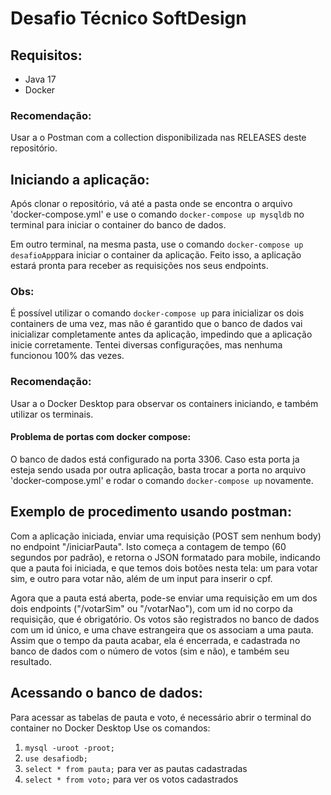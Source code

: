 # Desafio Técnico SoftDesign
## Requisitos:
* Java 17
* Docker
### Recomendação:
Usar a o Postman com a collection disponibilizada nas RELEASES deste repositório.

## Iniciando a aplicação:
Após clonar o repositório, vá até a pasta onde se encontra o arquivo 'docker-compose.yml' e use o comando `docker-compose up mysqldb` no terminal para iniciar o container do banco de dados.

Em outro terminal, na mesma pasta, use o comando `docker-compose up desafioApp`para iniciar o container da aplicação.
Feito isso, a aplicação estará pronta para receber as requisições nos seus endpoints.
### Obs:
É possível utilizar o comando `docker-compose up` para inicializar os dois containers de uma vez, mas não é garantido que o banco de dados vai inicializar completamente antes da aplicação, impedindo que a aplicação inicie corretamente. Tentei diversas configurações, mas nenhuma funcionou 100% das vezes.


### Recomendação:
Usar a o Docker Desktop para observar os containers iniciando, e também utilizar os terminais.

#### Problema de portas com docker compose:
O banco de dados está configurado na porta 3306. Caso esta porta ja esteja sendo usada por outra aplicação, basta trocar a porta no arquivo 'docker-compose.yml' e rodar o comando `docker-compose up` novamente.

## Exemplo de procedimento usando postman:
Com a aplicação iniciada, enviar uma requisição (POST sem nenhum body) no endpoint "/iniciarPauta". Isto começa a contagem de tempo (60 segundos por padrão), e retorna o JSON formatado para mobile, indicando que a pauta foi iniciada, e que temos dois botões nesta tela: um para votar sim, e outro para votar não, além de um input para inserir o cpf.

Agora que a pauta está aberta, pode-se enviar uma requisição em um dos dois endpoints ("/votarSim" ou "/votarNao"), com um id no corpo da requisição, que é obrigatório. Os votos são registrados no banco de dados com um id único, e uma chave estrangeira que os associam a uma pauta.
Assim que o tempo da pauta acabar, ela é encerrada, e cadastrada no banco de dados com o número de votos (sim e não), e também seu resultado.

## Acessando o banco de dados:
Para acessar as tabelas de pauta e voto, é necessário abrir o terminal do container no Docker Desktop
Use os comandos:
1. `mysql -uroot -proot;`
2. `use desafiodb;`
3. `select * from pauta;` para ver as pautas cadastradas
3. `select * from voto;` para ver os votos cadastrados
